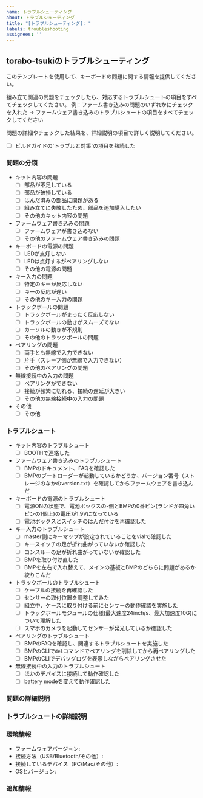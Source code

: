 ```yaml
---
name: トラブルシューティング
about: トラブルシューティング
title: "[トラブルシューティング]: "
labels: troubleshooting
assignees: ''
---
```


## torabo-tsukiのトラブルシューティング

このテンプレートを使用して、キーボードの問題に関する情報を提供してください。


組み立て関連の問題をチェックしたら、対応するトラブルシュートの項目をすべてチェックしてください。
  例：ファーム書き込みの問題のいずれかにチェックを入れた -> ファームウェア書き込みのトラブルシュートの項目をすべてチェックしてください

問題の詳細やチェックした結果を、詳細説明の項目で詳しく説明してください。

- [ ] ビルドガイドの'トラブルと対策'の項目を熟読した

### 問題の分類

- キット内容の問題
  - [ ] 部品が不足している
  - [ ] 部品が破損している
  - [ ] はんだ済みの部品に問題がある
  - [ ] 組み立てに失敗したため、部品を追加購入したい
  - [ ] その他のキット内容の問題
- ファームウェア書き込みの問題
  - [ ] ファームウェアが書き込めない
  - [ ] その他のファームウェア書き込みの問題
- キーボードの電源の問題
  - [ ] LEDが点灯しない
  - [ ] LEDは点灯するがペアリングしない
  - [ ] その他の電源の問題
- キー入力の問題
  - [ ] 特定のキーが反応しない
  - [ ] キーの反応が遅い
  - [ ] その他のキー入力の問題
- トラックボールの問題
  - [ ] トラックボールがまったく反応しない
  - [ ] トラックボールの動きがスムーズでない
  - [ ] カーソルの動きが不規則
  - [ ] その他のトラックボールの問題
- ペアリングの問題
  - [ ] 両手とも無線で入力できない
  - [ ] 片手（スレーブ側が無線で入力できない）
  - [ ] その他のペアリングの問題
- 無線接続中の入力の問題
  - [ ] ペアリングができない
  - [ ] 接続が頻繁に切れる、接続の遅延が大きい
  - [ ] その他の無線接続中の入力の問題
- その他
  - [ ] その他

### トラブルシュート

- キット内容のトラブルシュート
  - [ ] BOOTHで連絡した <!-- ここをチェックする場合、issueは立てないでください -->
- ファームウェア書き込みのトラブルシュート
  - [ ] BMPのドキュメント、FAQを確認した
  - [ ] BMPのブートローダーが起動しているかどうか、バージョン番号（ストレージのなかのversion.txt）を確認してからファームウェアを書き込んだ
- キーボードの電源のトラブルシュート
  - [ ] 電源ONの状態で、電池ボックスの-側とBMPの0番ピン(ランドが四角いピンの1個上)の電圧が1.9Vになっている
  - [ ] 電池ボックスとスイッチのはんだ付けを再確認した <!-- 画像を添付してください -->
- キー入力のトラブルシュート
  - [ ] master側にキーマップが設定されていることをvialで確認した
  - [ ] キースイッチの足が折れ曲がっていないか確認した
  - [ ] コンスルーの足が折れ曲がっていないか確認した
  - [ ] BMPを取り付け直した
  - [ ] BMPを左右で入れ替えて、メインの基板とBMPのどちらに問題があるか絞りこんだ
- トラックボールのトラブルシュート
  - [ ] ケーブルの接続を再確認した
  - [ ] センサーの取付位置を調整してみた
  - [ ] 組立中、ケースに取り付ける前にセンサーの動作確認を実施した
  - [ ] トラックボールモジュールの仕様(最大速度24inch/s、最大加速度10G)について理解した
  - [ ] スマホのカメラを起動してセンサーが発光しているか確認した
- ペアリングのトラブルシュート
  - [ ] BMPのFAQを確認し、関連するトラブルシュートを実施した
  - [ ] BMPのCLIで`del`コマンドでペアリングを削除してから再ペアリングした <!-- ログを詳細説明に貼り付けてください -->
  - [ ] BMPのCLIでデバッグログを表示しながらペアリングさせた <!-- ログを詳細説明に貼り付けてください -->
- 無線接続中の入力のトラブルシュート
  - [ ] ほかのデバイスに接続して動作確認した
  - [ ] battery modeを変えて動作確認した

### 問題の詳細説明
<!-- 上記でチェックした問題について、詳しく説明してください -->

### トラブルシュートの詳細説明
<!-- 上記でチェックしたトラブルシュートの結果について、詳しく説明してください -->

### 環境情報
- ファームウェアバージョン:
- 接続方法（USB/Bluetooth/その他）:
- 接続しているデバイス（PC/Mac/その他）:
- OSとバージョン:

### 追加情報
<!-- 問題解決に役立つ可能性のあるその他の情報や画像を添付してください -->

